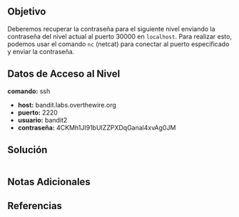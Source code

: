 ## Objetivo
Deberemos recuperar la contraseña para el siguiente nivel enviando la contraseña del nivel actual al puerto 30000 en `localhost`. Para realizar esto, podemos usar el comando `nc` (netcat) para conectar al puerto especificado y enviar la contraseña.

## Datos de Acceso al Nivel
 **comando:** ssh
- **host:** bandit.labs.overthewire.org
- **puerto:** 2220
- **usuario:** bandit2
- **contraseña:** 4CKMh1JI91bUIZZPXDqGanal4xvAg0JM

## Solución
```bash

```

## Notas Adicionales


## Referencias